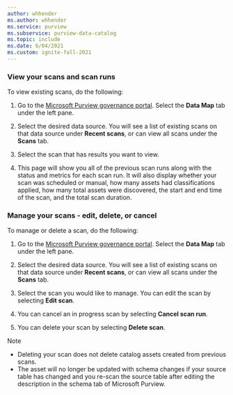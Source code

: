 ```yaml
---
author: whhender
ms.author: whhender
ms.service: purview
ms.subservice: purview-data-catalog
ms.topic: include
ms.date: 6/04/2021
ms.custom: ignite-fall-2021
---
```


### View your scans and scan runs

To view existing scans, do the following:

1. Go to the [Microsoft Purview governance portal](https://web.purview.azure.com/resource/). Select the **Data Map** tab under the left pane.

1. Select the desired data source. You will see a list of existing scans on that data source under **Recent scans**, or can view all scans under the **Scans** tab.

1. Select the scan that has results you want to view.

1. This page will show you all of the previous scan runs along with the status and metrics for each scan run. It will also display whether your scan was scheduled or manual, how many assets had classifications applied, how many total assets were discovered, the start and end time of the scan, and the total scan duration.

### Manage your scans - edit, delete, or cancel

To manage or delete a scan, do the following:

1. Go to the [Microsoft Purview governance portal](https://web.purview.azure.com/resource/). Select the **Data Map** tab under the left pane.

1. Select the desired data source. You will see a list of existing scans on that data source under **Recent scans**, or can view all scans under the **Scans** tab.

1. Select the scan you would like to manage. You can edit the scan by selecting **Edit scan**.

1. You can cancel an in progress scan by selecting **Cancel scan run**.

1. You can delete your scan by selecting **Delete scan**.

> [!NOTE]
> * Deleting your scan does not delete catalog assets created from previous scans.
> * The asset will no longer be updated with schema changes if your source table has changed and you re-scan the source table after editing the description in the schema tab of Microsoft Purview.
